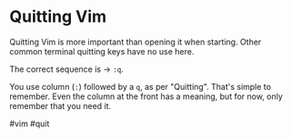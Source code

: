 # Quitting Vim

Quitting Vim is more important than opening it when starting. Other common terminal quitting keys have no use here.

The correct sequence is → `:q`.

You use column (`:`) followed by a `q`, as per "Quitting". That's simple to remember. Even the column at the front has a meaning, but for now, only remember that you need it. 

#vim #quit 